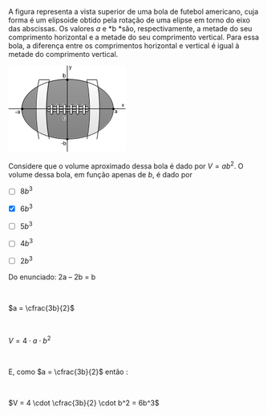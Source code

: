 

A figura representa a vista superior de uma bola de futebol americano, cuja forma é um elipsoide obtido pela rotação de uma elipse em torno do eixo das abscissas. Os valores *a* e *b *são, respectivamente, a metade do seu comprimento horizontal e a metade do seu comprimento vertical. Para essa bola, a diferença entre os comprimentos horizontal e vertical é igual à metade do comprimento vertical.

![](12f3ee46-20a9-8872-eb2c-dc52127d9850.png)

Considere que o volume aproximado dessa bola é dado por $V = ab^2$. O volume dessa bola, em função apenas de *b*, é dado por



- [ ] $8b^3$
- [x] $6b^3$
- [ ] $5b^3$
- [ ] $4b^3$
- [ ] $2b^3$


Do enunciado: 2a – 2b = b

 

$a = \cfrac{3b}{2}$

 

$V = 4 \cdot a \cdot b^2$

 

E, como $a = \cfrac{3b}{2}$ então :

 

$V = 4 \cdot \cfrac{3b}{2} \cdot b^2 = 6b^3$
